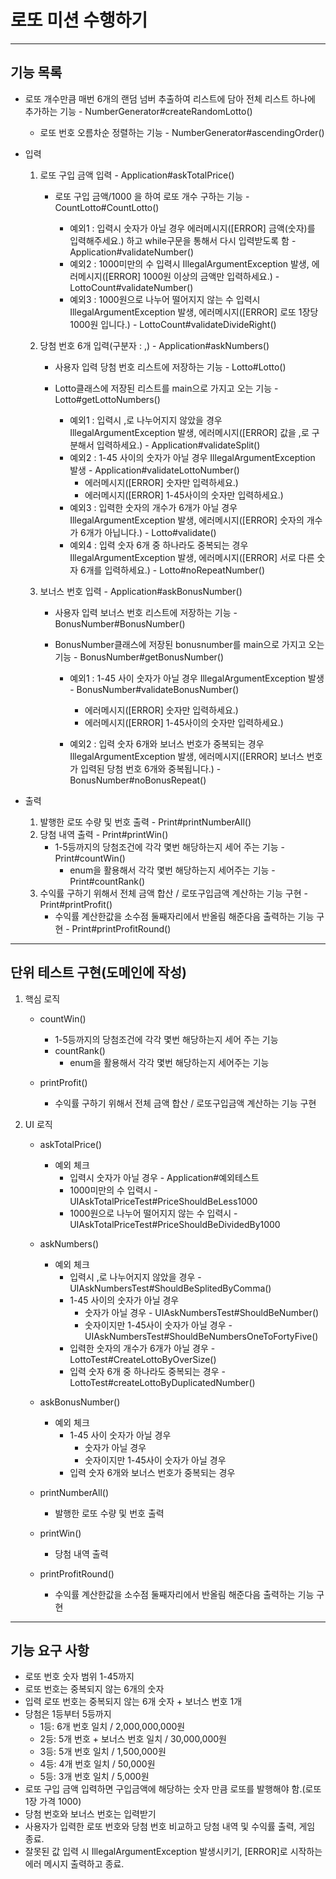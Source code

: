 # 로또 미션 수행하기

-------------
## 기능 목록
* 로또 개수만큼 매번 6개의 랜덤 넘버 추출하여 리스트에 담아 전체 리스트 하나에 추가하는 기능 - NumberGenerator#createRandomLotto()
    * 로또 번호 오름차순 정렬하는 기능 - NumberGenerator#ascendingOrder()
* 입력
    1. 로또 구입 금액 입력 - Application#askTotalPrice()
        * 로또 구입 금액/1000 을 하여 로또 개수 구하는 기능 - CountLotto#CountLotto()

            * 예외1 : 입력시 숫자가 아닐 경우 에러메시지([ERROR] 금액(숫자)를 입력해주세요.) 하고 while구문을 통해서 다시 입력받도록 함 - Application#validateNumber()
            * 예외2 : 1000미만의 수 입력시 IllegalArgumentException 발생, 에러메시지([ERROR] 1000원 이상의 금액만 입력하세요.) - LottoCount#validateNumber()
            * 예외3 : 1000원으로 나누어 떨어지지 않는 수 입력시 IllegalArgumentException 발생, 에러메시지([ERROR] 로또 1장당 1000원 입니다.) - LottoCount#validateDivideRight()
       
    2. 당첨 번호 6개 입력(구분자 : ,) - Application#askNumbers()
        * 사용자 입력 당첨 번호 리스트에 저장하는 기능 - Lotto#Lotto()
        * Lotto클래스에 저장된 리스트를 main으로 가지고 오는 기능 - Lotto#getLottoNumbers()

            * 예외1 : 입력시 ,로 나누어지지 않았을 경우 IllegalArgumentException 발생, 에러메시지([ERROR] 값을 ,로 구분해서 입력하세요.) - Application#validateSplit()
            * 예외2 : 1-45 사이의 숫자가 아닐 경우 IllegalArgumentException 발생 - Application#validateLottoNumber()
                * 에러메시지([ERROR] 숫자만 입력하세요.) 
                * 에러메시지([ERROR] 1-45사이의 숫자만 입력하세요.) 
            * 예외3 : 입력한 숫자의 개수가 6개가 아닐 경우 IllegalArgumentException 발생, 에러메시지([ERROR] 숫자의 개수가 6개가 아닙니다.) - Lotto#validate()
            * 예외4 : 입력 숫자 6개 중 하나라도 중복되는 경우 IllegalArgumentException 발생, 에러메시지([ERROR] 서로 다른 숫자 6개를 입력하세요.) - Lotto#noRepeatNumber()
        
    3. 보너스 번호 입력  - Application#askBonusNumber()
        * 사용자 입력 보너스 번호 리스트에 저장하는 기능 - BonusNumber#BonusNumber()
        * BonusNumber클래스에 저장된 bonusnumber를 main으로 가지고 오는 기능 - BonusNumber#getBonusNumber()

            * 예외1 : 1-45 사이 숫자가 아닐 경우 IllegalArgumentException 발생 -  BonusNumber#validateBonusNumber()
                * 에러메시지([ERROR] 숫자만 입력하세요.) 
                * 에러메시지([ERROR] 1-45사이의 숫자만 입력하세요.) 
          
            * 예외2 : 입력 숫자 6개와 보너스 번호가 중복되는 경우 IllegalArgumentException 발생, 에러메시지([ERROR] 보너스 번호가 입력된 당첨 번호 6개와 중복됩니다.) - BonusNumber#noBonusRepeat()
       
* 출력
    1. 발행한 로또 수량 및 번호 출력 - Print#printNumberAll()
    2. 당첨 내역 출력 - Print#printWin()
        * 1-5등까지의 당첨조건에 각각 몇번 해당하는지 세어 주는 기능 - Print#countWin()
            * enum을 활용해서 각각 몇번 해당하는지 세어주는 기능 - Print#countRank()
    3. 수익률 구하기 위해서 전체 금액 합산 / 로또구입금액 계산하는 기능 구현 - Print#printProfit()
        * 수익률 계산한값을 소수점 둘째자리에서 반올림 해준다음 출력하는 기능 구현 - Print#printProfitRound()
    
------------
## 단위 테스트 구현(도메인에 작성)
1. 핵심 로직
    
    * countWin()
        - 1-5등까지의 당첨조건에 각각 몇번 해당하는지 세어 주는 기능
        * countRank() 
            - enum을 활용해서 각각 몇번 해당하는지 세어주는 기능
    
    * printProfit()
        - 수익률 구하기 위해서 전체 금액 합산 / 로또구입금액 계산하는 기능 구현

2. UI 로직

    * askTotalPrice()
        * 예외 체크
            - 입력시 숫자가 아닐 경우 - Application#예외테스트
            - 1000미만의 수 입력시 - UIAskTotalPriceTest#PriceShouldBeLess1000
            - 1000원으로 나누어 떨어지지 않는 수 입력시 - UIAskTotalPriceTest#PriceShouldBeDividedBy1000

    * askNumbers()
        * 예외 체크
            - 입력시 ,로 나누어지지 않았을 경우 - UIAskNumbersTest#ShouldBeSplitedByComma()
            - 1-45 사이의 숫자가 아닐 경우 
                - 숫자가 아닐 경우 - UIAskNumbersTest#ShouldBeNumber()
                - 숫자이지만 1-45사이 숫자가 아닐 경우 - UIAskNumbersTest#ShouldBeNumbersOneToFortyFive()
            - 입력한 숫자의 개수가 6개가 아닐 경우 - LottoTest#CreateLottoByOverSize()
            - 입력 숫자 6개 중 하나라도 중복되는 경우 - LottoTest#createLottoByDuplicatedNumber()

    * askBonusNumber()
        * 예외 체크
            - 1-45 사이 숫자가 아닐 경우
                - 숫자가 아닐 경우
                - 숫자이지만 1-45사이 숫자가 아닐 경우
            - 입력 숫자 6개와 보너스 번호가 중복되는 경우
        
    * printNumberAll()
        - 발행한 로또 수량 및 번호 출력

    * printWin()
        - 당첨 내역 출력

    * printProfitRound()
        - 수익률 계산한값을 소수점 둘째자리에서 반올림 해준다음 출력하는 기능 구현

------------
## 기능 요구 사항
* 로또 번호 숫자 범위 1-45까지
* 로또 번호는 중복되지 않는 6개의 숫자
* 입력 로또 번호는 중복되지 않는 6개 숫자 + 보너스 번호 1개
* 당첨은 1등부터 5등까지
    * 1등: 6개 번호 일치 / 2,000,000,000원
    * 2등: 5개 번호 + 보너스 번호 일치 / 30,000,000원
    * 3등: 5개 번호 일치 / 1,500,000원
    * 4등: 4개 번호 일치 / 50,000원
    * 5등: 3개 번호 일치 / 5,000원
* 로또 구입 금액 입력하면 구입금액에 해당하는 숫자 만큼 로또를 발행해야 함.(로또 1장 가격 1000)
* 당첨 번호와 보너스 번호는 입력받기
* 사용자가 입력한 로또 번호와 당첨 번호 비교하고 당첨 내역 및 수익률 출력, 게임 종료.
* 잘못된 값 입력 시 IllegalArgumentException 발생시키기, [ERROR]로 시작하는 에러 메시지 출력하고 종료.